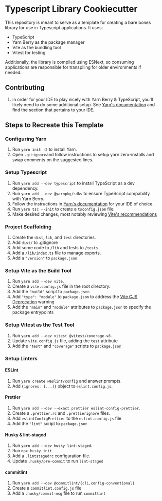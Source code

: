 # Typescript Library Cookiecutter

This repository is meant to serve as a template for creating a bare bones
library for use in Typescript applications. It uses:

- TypeScript
- Yarn Berry as the package manager
- Vite as the bundling tool
- Vitest for testing

Additionally, the library is compiled using ESNext, so consuming applications are responsible for transpiling
for older environments if needed.

## Contributing

1. In order for your IDE to play nicely with Yarn Berry & TypeScript, you'll likely need to do some additional setup. See [Yarn's documentation](https://yarnpkg.com/getting-started/editor-sdks) and find the section that pertains to your IDE.

## Steps to Recreate this Template

### Configuring Yarn

1. Run `yarn init -2` to install Yarn.
1. Open `.gitignore`and follow instructions to setup yarn zero-installs and swap comments on the suggested lines.

### Setup Typescript

1. Run `yarn add --dev typescript` to install TypeScript as a dev dependency.
1. Run `yarn add --dev @yarnpkg/sdks` to ensure TypeScript compability with Yarn Berry.
1. Follow the instructions in [Yarn's documentation](https://yarnpkg.com/getting-started/editor-sdks) for your IDE of choice.
1. Run `yarn tsc --init` to create a `tsconfig.json` file.
1. Make desired changes, most notably reviewing [Vite's recommendations](https://vite.dev/guide/features#typescript)

### Project Scaffolding

1. Create the `dist`, `lib`, and `test` directories.
1. Add `dist/` to .gitignore
1. Add some code to `/lib` and tests to `/tests`
1. Add a `/lib/index.ts` file to manage exports.
1. Add a `"version"` to `package.json`

### Setup Vite as the Build Tool

1. Run `yarn add --dev vite`.
1. Create a `vite.config.js` file in the root directory.
1. Add the `"build"` script to `package.json`
1. Add `"type": "module"` to `package.json` to address the [Vite CJS Deprecation](https://vite.dev/guide/troubleshooting.html#vite-cjs-node-api-deprecated) warning
1. Add the `"main"` and `"module"` attributes to `package.json` to specify the package entrypoints

### Setup Vitest as the Test Tool

1. Run `yarn add --dev vitest @vitest/coverage-v8`.
1. Update `vite.config.js` file, adding the `test` attribute
1. Add the `"test"` and `"coverage"` scripts to `package.json`

### Setup Linters

#### ESLint

1. Run `yarn create @eslint/config` and answer prompts.
1. Add `{ignores: [...]}` object to `eslint.config.js`.

#### Prettier

1. Run `yarn add --dev --exact prettier eslint-config-prettier`.
1. Create a `.prettier.rc` and `.prettierignore` files.
1. Add `eslintConfigPrettier` to the `eslint.config.js` file.
1. Add the `"lint"` script to `package.json`

#### Husky & lint-staged

1. Run `yarn add --dev husky lint-staged`.
1. Run `npx husky init`
1. Add a `.lintstagedrc` configuration file.
1. Update `.husky/pre-commit` to run `lint-staged`

#### commitlint

1. Run `yarn add --dev @commitlint/{cli,config-conventional}`
1. Create a `commitlint.config.js` file
1. Add a `.husky/commit-msg` file to run `commitlint`
